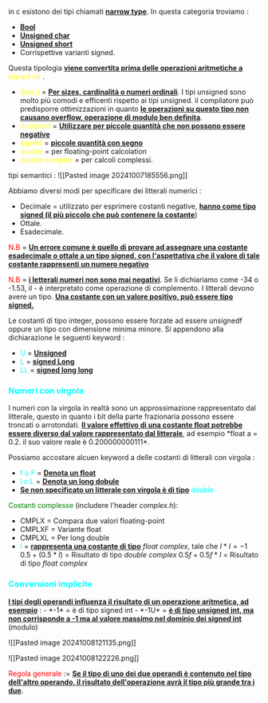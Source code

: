 in c esistono dei tipi chiamati <b><u>narrow type</u></b>. In questa categoria troviamo : 
- <b><u>Bool</u></b>
- <b><u>Unsigned char</u></b>
- <b><u>Unsigned short</u></b>
- Corrispettive varianti signed. 

Questa tipologia <b><u>viene convertita prima delle operazioni aritmetiche a</u></b> <span style=color:yellow>signed int </span>. 
- <span style=color:yellow>Size_t</span> = <b><u>Per sizes, cardinalità o numeri ordinali</u></b>. I tipi unsigned sono molto più comodi e efficenti rispetto ai tipi unsigned. il compilatore può predisporre ottimizzazioni in quanto <b><u>le operazioni su questo tipo non causano overflow, operazione di modulo ben definita</u></b>. 
- <span style=color:yellow>unsigned</span> = <b><u>Utilizzare per piccole quantità che non possono essere negative</u></b>
- <span style=color:yellow>signed</span> = <b><u>piccole quantità con segno</u></b>
- <span style=color:yellow>double</span> = per floating-point calcolation
- <span style=color:yellow>double complex</span> = per calcoli complessi. 

tipi semantici : 
![[Pasted image 20241007185556.png]]

Abbiamo diversi modi per specificare dei litterali numerici : 
- Decimale = utilizzato per esprimere costanti negative, <b><u>hanno come tipo signed (il più piccolo che può contenere la costante</u></b>)
- Ottale.
- Esadecimale. 

<span style=color:red>N.B</span> = <b><u>Un errore comune è quello di provare ad assegnare una costante esadecimale o ottale a un tipo signed, con l'aspettativa che il valore di tale costante rappresenti un numero negativo </u></b>

<span style=color:red>N.B</span> = <b><u>i letterali numeri non sono mai negativi</u></b>. Se li dichiariamo come -34 o -1.53, il - è interpretato come operazione di complemento. I litterali devono avere un tipo. <b><u>Una costante con un valore positivo, può essere tipo signed. </u></b>

Le costanti di tipo integer, possono essere forzate ad essere unsignedf oppure un tipo con dimensione minima minore. Si appendono alla dichiarazione le seguenti keyword : 
- <span style=color:cyan>U</span> = <b><u>Unsigned</u></b>
- <span style=color:cyan>L</span> = <b><u>signed Long</u></b>
- <span style=color:cyan>LL</span> = <b><u>signed long long</u></b>

<h3 style=color:cyan>Numeri con virgola</h3>
I numeri con la virgola in realtà sono un approssimazione rappresentato dal litterale, questo in quanto i bit della parte frazionaria possono essere troncati o arrotondati. 
<b><u>Il valore effettivo di una costante float potrebbe essere diverso dal valore rappresentato dal litterale</u></b>, ad esempio *float a = 0.2. il suo valore reale è 0.200000000111*.

Possiamo accostare alcuen keyword a delle costanti di litterali con virgola : 
- <span style=color:cyan>f o F</span> = <b><u>Denota un float</u></b>
- <span style=color:cyan>l o L</span> = <b><u>Denota un long dobule</u></b>
- <b><u>Se non specificato un litterale con virgola è di tipo</u></b> <span style=color:cyan>double</span> 

<span style=color:green>Costanti complesse</span> (includere l'header *complex.h*): 
- CMPLX = Compara due valori floating-point
- CMPLXF = Variante float
- CMPLXL = Per long double 
- <span style=color:cyan>I</span>  = <b><u>rappresenta una costante di tipo</u></b> *float complex*, tale che $I*I = -1$ 
  $0.5+(0.5*I)$ = Risultato di tipo *double complex*
  $0.5f + 0.5f*I$ = Risultato di tipo *float complex*

<h3 style=color:cyan>Conversioni implicite</h3> 
<b><u>I tipi degli operandi influenza il risultato di un operazione aritmetica, ad esempio</u></b> :
- *-1* = è di tipo signed int
- *-1U* = <b><u>è di tipo unsigned int, ma non corrisponde a -1 ma al valore massimo nel dominio dei signed int</u></b> (modulo)

![[Pasted image 20241008121135.png]]

![[Pasted image 20241008122226.png]]

<span style=color:red>Regola generale</span> := <b><u>Se il tipo di uno dei due operandi è contenuto nel tipo dell'altro operando, il risultato dell'operazione avrà il tipo più grande tra i due</u></b>.
